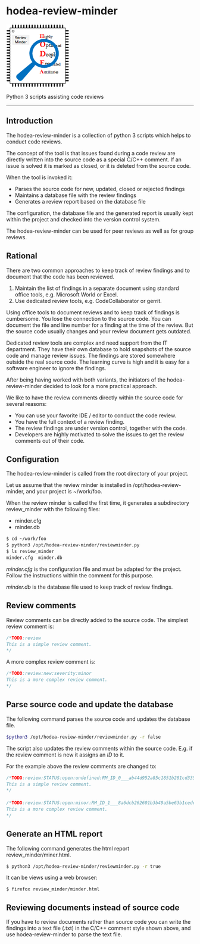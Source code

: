 # hodea-review-minder

![logo](logo/hodea_review_minder_logo.png)

Python 3 scripts assisting code reviews

---

## Introduction

The hodea-review-minder is a collection of python 3 scripts which helps
to conduct code reviews.

The concept of the tool is that issues found during a code review are
directly written into the source code as a special C/C++ comment.
If an issue is solved it is marked as closed, or it is deleted from the
source code.

When the tool is invoked it:

- Parses the source code for new, updated, closed or rejected findings
- Maintains a database file with the review findings
- Generates a review report based on the database file

The configuration, the database file and the generated report is
usually kept within the project and checked into the version control
system.

The hodea-review-minder can be used for peer reviews as well as for
group reviews.

## Rational

There are two common approaches to keep track of review findings and
to document that the code has been reviewed.

1. Maintain the list of findings in a separate document using standard
   office tools, e.g. Microsoft World or Excel.
2. Use dedicated review tools, e.g. CodeCollaborator or gerrit.

Using office tools to document reviews and to keep track of findings is
cumbersome. You lose the connection to the source code. You can document
the file and line number for a finding at the time of the review. But
the source code usually changes and your review document gets outdated.

Dedicated review tools are complex and need support from the IT department.
They have their own database to hold snapshots of the source code and manage
review issues. The findings are stored somewhere outside the real source
code. The learning curve is high and it is easy for a software engineer to
ignore the findings.

After being having worked with both variants, the initiators of the
hodea-review-minder decided to look for a more practical approach.

We like to have the review comments directly within the source code for
several reasons:

- You can use your favorite IDE / editor to conduct the code review.
- You have the full context of a review finding.
- The review findings are under version control, together with the code.
- Developers are highly motivated to solve the issues to get the review
  comments out of their code.

## Configuration

The hodea-review-minder is called from the root directory of your project.

Let us assume that the review minder is installed in
/opt/hodea-review-minder, and your project is ~/work/foo.

When the review minder is called the first time, it generates a subdirectory
review_minder with the following files:

- minder.cfg
- minder.db


```sh
$ cd ~/work/foo
$ python3 /opt/hodea-review-minder/reviewminder.py
$ ls review_minder
minder.cfg  minder.db
```
*minder.cfg* is the configuration file and must be adapted for the project.
Follow the instructions within the comment for this purpose.

*minder.db* is the database file used to keep track of review findings.

## Review comments

Review comments can be directly added to the source code. The simplest
review comment is:

```c
/*TODO:review
This is a simple review comment.
*/
```

A more complex review comment is:

```c
/*TODO:review:new:severity:minor
This is a more complex review comment.
*/
```

## Parse source code and update the database

The following command parses the source code and updates the database file.

```sh
$python3 /opt/hodea-review-minder/reviewminder.py -r false
```

The script also updates the review comments within the source code. E.g.
if the review comment is new it assigns an *ID* to it.

For the example above the review comments are changed to:

```c
/*TODO:review:STATUS:open:undefined:RM_ID_0___ab44d952a85c1851b281cd3355be99205803f0f8
This is a simple review comment.
*/

/*TODO:review:STATUS:open:minor:RM_ID_1___8a6dcb262601b3b49a5be63b1cede36b7f2d686d
This is a more complex review comment.
*/
```

## Generate an HTML report

The following command generates the html report review_minder/miner.html.

```sh
$ python3 /opt/hodea-review-minder/reviewminder.py -r true
```

It can be views using a web browser:

```
$ firefox review_minder/minder.html
```

## Reviewing documents instead of source code

If you have to review documents rather than source code you can
write the findings into a text file (.txt) in the C/C++ comment
style shown above, and use hodea-review-minder to parse the text file.
